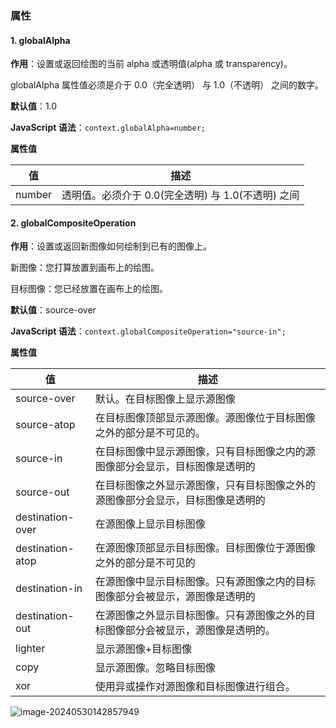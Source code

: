 ### 属性

#### 1. globalAlpha

**作用**：设置或返回绘图的当前 alpha 或透明值(alpha 或 transparency)。

globalAlpha 属性值必须是介于 0.0（完全透明） 与 1.0（不透明） 之间的数字。

**默认值**：1.0

**JavaScript 语法**：`context.globalAlpha=number;`

**属性值**

| 值     | 描述                                               |
| ------ | -------------------------------------------------- |
| number | 透明值。必须介于 0.0(完全透明) 与 1.0(不透明) 之间 |

#### 2. globalCompositeOperation

**作用**：设置或返回新图像如何绘制到已有的图像上。

新图像：您打算放置到画布上的绘图。

目标图像：您已经放置在画布上的绘图。

**默认值**：source-over

**JavaScript 语法**：`context.globalCompositeOperation="source-in";`

**属性值**

| 值               | 描述                                                                             |
| ---------------- | -------------------------------------------------------------------------------- |
| source-over      | 默认。在目标图像上显示源图像                                                     |
| source-atop      | 在目标图像顶部显示源图像。源图像位于目标图像之外的部分是不可见的。               |
| source-in        | 在目标图像中显示源图像，只有目标图像之内的源图像部分会显示，目标图像是透明的     |
| source-out       | 在目标图像之外显示源图像，只有目标图像之外的源图像部分会显示，目标图像是透明的   |
| destination-over | 在源图像上显示目标图像                                                           |
| destination-atop | 在源图像顶部显示目标图像。目标图像位于源图像之外的部分是不可见的                 |
| destination-in   | 在源图像中显示目标图像。只有源图像之内的目标图像部分会被显示，源图像是透明的     |
| destination-out  | 在源图像之外显示目标图像。只有源图像之外的目标图像部分会被显示，源图像是透明的。 |
| lighter          | 显示源图像+目标图像                                                              |
| copy             | 显示源图像。忽略目标图像                                                         |
| xor              | 使用异或操作对源图像和目标图像进行组合。                                         |

![image-20240530142857949](https://raw.githubusercontent.com/xuchp/typora-pics/main/canvas/image-20240530142857949.png)
